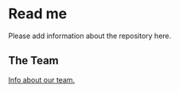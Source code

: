 # Read me
Please add information about the repository here.

## The Team
[Info about our team.](https://github.com/equinor/team-semantic-infrastructure)
